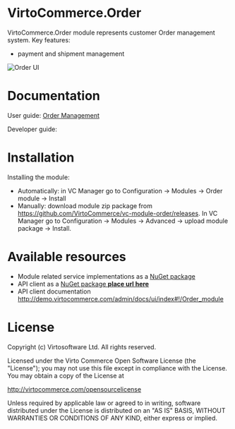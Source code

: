 # VirtoCommerce.Order
VirtoCommerce.Order module represents customer Order management system.
Key features:
* payment and shipment management

![Order UI](https://cloud.githubusercontent.com/assets/5801549/15569048/854c646c-232f-11e6-9819-7230045cad0c.png)

# Documentation
User guide: <a href="http://docs.virtocommerce.com/x/ygHr" target="_blank">Order Management</a>

Developer guide:

# Installation
Installing the module:
* Automatically: in VC Manager go to Configuration -> Modules -> Order module -> Install
* Manually: download module zip package from https://github.com/VirtoCommerce/vc-module-order/releases. In VC Manager go to Configuration -> Modules -> Advanced -> upload module package -> Install.


# Available resources
* Module related service implementations as a <a href="https://www.nuget.org/packages/VirtoCommerce.OrderModule.Data" target="_blank">NuGet package</a>
* API client as a <a href="" target="_blank">NuGet package **place url here**</a>
* API client documentation http://demo.virtocommerce.com/admin/docs/ui/index#!/Order_module

# License
Copyright (c) Virtosoftware Ltd.  All rights reserved.

Licensed under the Virto Commerce Open Software License (the "License"); you
may not use this file except in compliance with the License. You may
obtain a copy of the License at

http://virtocommerce.com/opensourcelicense

Unless required by applicable law or agreed to in writing, software
distributed under the License is distributed on an "AS IS" BASIS,
WITHOUT WARRANTIES OR CONDITIONS OF ANY KIND, either express or
implied.
